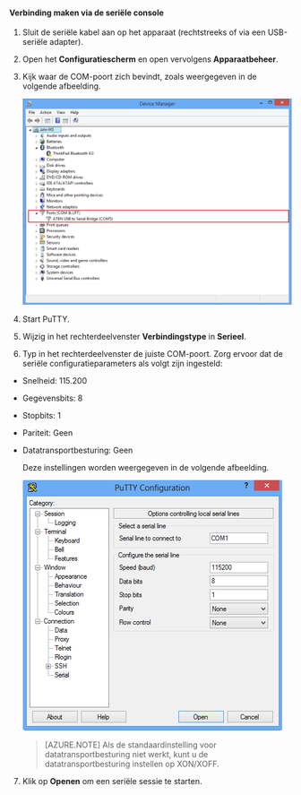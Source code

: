 <!--author=SharS last changed: 9/17/15-->

#### Verbinding maken via de seriële console

1. Sluit de seriële kabel aan op het apparaat (rechtstreeks of via een USB-seriële adapter).

2. Open het **Configuratiescherm** en open vervolgens **Apparaatbeheer**.

3. Kijk waar de COM-poort zich bevindt, zoals weergegeven in de volgende afbeelding.

     ![Verbinding maken via een seriële console](./media/storsimple-use-putty/HCS_ConnectingDeviceS-include.png)

4. Start PuTTY. 

5. Wijzig in het rechterdeelvenster **Verbindingstype** in **Serieel**.

6. Typ in het rechterdeelvenster de juiste COM-poort. Zorg ervoor dat de seriële configuratieparameters als volgt zijn ingesteld:
  - Snelheid: 115.200
  - Gegevensbits: 8
  - Stopbits: 1
  - Pariteit: Geen
  - Datatransportbesturing: Geen

    Deze instellingen worden weergegeven in de volgende afbeelding.

     ![Instellingen voor PuTTY](./media/storsimple-use-putty/HCS_PuttyConfig-include.png) 

    > [AZURE.NOTE] Als de standaardinstelling voor datatransportbesturing niet werkt, kunt u de datatransportbesturing instellen op XON/XOFF.

7. Klik op **Openen** om een seriële sessie te starten.
 


<!--HONumber=sep16_HO2-->


